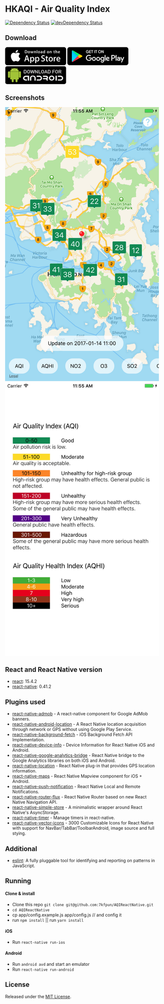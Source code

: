 # HKAQI - Air Quality Index

[![Dependency Status](https://david-dm.org/7kfpun/AQIReactNative.svg)](https://david-dm.org/7kfpun/AQIReactNative) [![devDependency Status](https://david-dm.org/7kfpun/AQIReactNative/dev-status.svg)](https://david-dm.org/7kfpun/AQIReactNative?type=dev)

## Download

[![App Store Button](assets/app-store.png "App Store Button")](https://itunes.apple.com/us/app/hong-kong-air-quality-we-made/id1195271547?ls=1&mt=8)
[![Play Store Button](assets/google-play.png "Google Play Button")](https://play.google.com/store/apps/details?id=com.kfpun.aqi)
[![Apk Download Button](assets/apk-download.png "Apk Download Button")](https://github.com/7kfpun/AQIReactNative/releases/download/v1.0.0/app-release.apk)

## Screenshots

![Screenshot 0](assets/screenshot0.jpg "iOS Screenshot")
![Screenshot 1](assets/screenshot1.jpg "iOS Screenshot")

## React and React Native version

* [react](https://github.com/facebook/react): 15.4.2
* [react-native](https://github.com/facebook/react-native): 0.41.2

## Plugins used

* [react-native-admob](https://github.com/sbugert/react-native-admob) - A react-native component for Google AdMob banners.
* [react-native-android-location](https://github.com/syarul/react-native-android-location) - A React Native location acquisition through network or GPS without using Google Play Service.
* [react-native-background-fetch](https://github.com/transistorsoft/react-native-background-fetch) - iOS Background Fetch API Implementation.
* [react-native-device-info](https://github.com/rebeccahughes/react-native-device-info) - Device Information for React Native iOS and Android.
* [react-native-google-analytics-bridge](https://github.com/idehub/react-native-google-analytics-bridge) - React Native bridge to the Google Analytics libraries on both iOS and Android.
* [react-native-location](https://github.com/timfpark/react-native-location) - React Native plug-in that provides GPS location information.
* [react-native-maps](https://github.com/airbnb/react-native-maps) - React Native Mapview component for iOS + Android.
* [react-native-push-notification](https://github.com/zo0r/react-native-push-notification) - React Native Local and Remote Notifications.
* [react-native-router-flux](https://github.com/aksonov/react-native-router-flux) - React Native Router based on new React Native Navigation API.
* [react-native-simple-store](https://github.com/jasonmerino/react-native-simple-store) - A minimalistic wrapper around React Native's AsyncStorage.
* [react-native-timer](https://github.com/fractaltech/react-native-timer) - Manage timers in react-native.
* [react-native-vector-icons](https://github.com/oblador/react-native-vector-icons) - 3000 Customizable Icons for React Native with support for NavBar/TabBar/ToolbarAndroid, image source and full stying.

## Additional

* [eslint](https://github.com/eslint/eslint): A fully pluggable tool for identifying and reporting on patterns in JavaScript.

## Running

#### Clone & install

* Clone this repo `git clone git@github.com:7kfpun/AQIReactNative.git`
* `cd AQIReactNative`
* cp app/config.example.js app/config.js  // and config it
* run `npm install` || run `yarn install`

#### iOS

* Run `react-native run-ios`

#### Android

* Run `android avd` and start an emulator
* Run `react-native run-android`

## License

Released under the [MIT License](http://opensource.org/licenses/MIT).
